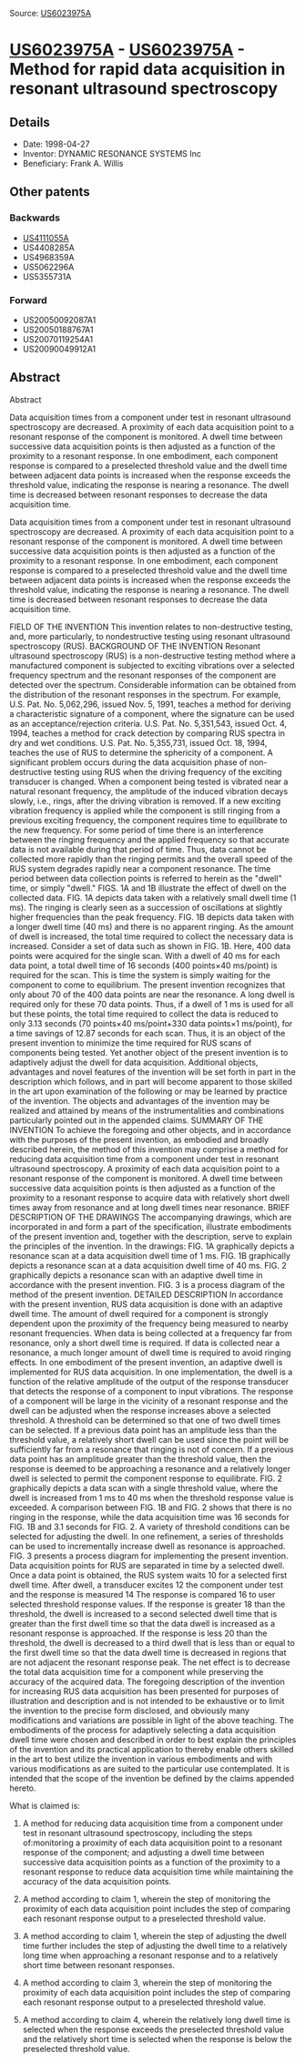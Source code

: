 Source: [US6023975A](https://patents.google.com/patent/US6023975A)

# [US6023975A](US6023975A.md) - [US6023975A](US6023975A.md) - Method for rapid data acquisition in resonant ultrasound spectroscopy

## Details

* Date: 1998-04-27
* Inventor: DYNAMIC RESONANCE SYSTEMS Inc
* Beneficiary: Frank A. Willis

## Other patents

### Backwards
 * [US4111055A](US4111055A.md)
 * US4408285A
 * US4968359A
 * US5062296A
 * US5355731A
### Forward
 * US20050092087A1
 * US20050188767A1
 * US20070119254A1
 * US20090049912A1
## Abstract

Abstract

Data acquisition times from a component under test in resonant ultrasound spectroscopy are decreased. A proximity of each data acquisition point to a resonant response of the component is monitored. A dwell time between successive data acquisition points is then adjusted as a function of the proximity to a resonant response. In one embodiment, each component response is compared to a preselected threshold value and the dwell time between adjacent data points is increased when the response exceeds the threshold value, indicating the response is nearing a resonance. The dwell time is decreased between resonant responses to decrease the data acquisition time.



Data acquisition times from a component under test in resonant ultrasound spectroscopy are decreased. A proximity of each data acquisition point to a resonant response of the component is monitored. A dwell time between successive data acquisition points is then adjusted as a function of the proximity to a resonant response. In one embodiment, each component response is compared to a preselected threshold value and the dwell time between adjacent data points is increased when the response exceeds the threshold value, indicating the response is nearing a resonance. The dwell time is decreased between resonant responses to decrease the data acquisition time.

FIELD OF THE INVENTION
This invention relates to non-destructive testing, and, more particularly, to nondestructive testing using resonant ultrasound spectroscopy (RUS).
BACKGROUND OF THE INVENTION
Resonant ultrasound spectroscopy (RUS) is a non-destructive testing method where a manufactured component is subjected to exciting vibrations over a selected frequency spectrum and the resonant responses of the component are detected over the spectrum. Considerable information can be obtained from the distribution of the resonant responses in the spectrum. For example, U.S. Pat. No. 5,062,296, issued Nov. 5, 1991, teaches a method for deriving a characteristic signature of a component, where the signature can be used as an acceptance/rejection criteria. U.S. Pat. No. 5,351,543, issued Oct. 4, 1994, teaches a method for crack detection by comparing RUS spectra in dry and wet conditions. U.S. Pat. No. 5,355,731, issued Oct. 18, 1994, teaches the use of RUS to determine the sphericity of a component.
A significant problem occurs during the data acquisition phase of non-destructive testing using RUS when the driving frequency of the exciting transducer is changed. When a component being tested is vibrated near a natural resonant frequency, the amplitude of the induced vibration decays slowly, i.e., rings, after the driving vibration is removed. If a new exciting vibration frequency is applied while the component is still ringing from a previous exciting frequency, the component requires time to equilibrate to the new frequency. For some period of time there is an interference between the ringing frequency and the applied frequency so that accurate data is not available during that period of time.
Thus, data cannot be collected more rapidly than the ringing permits and the overall speed of the RUS system degrades rapidly near a component resonance. The time period between data collection points is referred to herein as the "dwell" time, or simply "dwell." FIGS. 1A and 1B illustrate the effect of dwell on the collected data. FIG. 1A depicts data taken with a relatively small dwell time (1 ms). The ringing is clearly seen as a succession of oscillations at slightly higher frequencies than the peak frequency. FIG. 1B depicts data taken with a longer dwell time (40 ms) and there is no apparent ringing.
As the amount of dwell is increased, the total time required to collect the necessary data is increased. Consider a set of data such as shown in FIG. 1B. Here, 400 data points were acquired for the single scan. With a dwell of 40 ms for each data point, a total dwell time of 16 seconds (400 points×40 ms/point) is required for the scan. This is time the system is simply waiting for the component to come to equilibrium.
The present invention recognizes that only about 70 of the 400 data points are near the resonance. A long dwell is required only for these 70 data points. Thus, if a dwell of 1 ms is used for all but these points, the total time required to collect the data is reduced to only 3.13 seconds (70 points×40 ms/point+330 data points×1 ms/point), for a time savings of 12.87 seconds for each scan.
Thus, it is an object of the present invention to minimize the time required for RUS scans of components being tested.
Yet another object of the present invention is to adaptively adjust the dwell for data acquisition.
Additional objects, advantages and novel features of the invention will be set forth in part in the description which follows, and in part will become apparent to those skilled in the art upon examination of the following or may be learned by practice of the invention. The objects and advantages of the invention may be realized and attained by means of the instrumentalities and combinations particularly pointed out in the appended claims.
SUMMARY OF THE INVENTION
To achieve the foregoing and other objects, and in accordance with the purposes of the present invention, as embodied and broadly described herein, the method of this invention may comprise a method for reducing data acquisition time from a component under test in resonant ultrasound spectroscopy. A proximity of each data acquisition point to a resonant response of the component is monitored. A dwell time between successive data acquisition points is then adjusted as a function of the proximity to a resonant response to acquire data with relatively short dwell times away from resonance and at long dwell times near resonance.
BRIEF DESCRIPTION OF THE DRAWINGS
The accompanying drawings, which are incorporated in and form a part of the specification, illustrate embodiments of the present invention and, together with the description, serve to explain the principles of the invention. In the drawings:
FIG. 1A graphically depicts a resonance scan at a data acquisition dwell time of 1 ms.
FIG. 1B graphically depicts a resonance scan at a data acquisition dwell time of 40 ms.
FIG. 2 graphically depicts a resonance scan with an adaptive dwell time in accordance with the present invention.
FIG. 3 is a process diagram of the method of the present invention.
DETAILED DESCRIPTION
In accordance with the present invention, RUS data acquisition is done with an adaptive dwell time. The amount of dwell required for a component is strongly dependent upon the proximity of the frequency being measured to nearby resonant frequencies. When data is being collected at a frequency far from resonance, only a short dwell time is required. If data is collected near a resonance, a much longer amount of dwell time is required to avoid ringing effects.
In one embodiment of the present invention, an adaptive dwell is implemented for RUS data acquisition. In one implementation, the dwell is a function of the relative amplitude of the output of the response transducer that detects the response of a component to input vibrations. The response of a component will be large in the vicinity of a resonant response and the dwell can be adjusted when the response increases above a selected threshold.
A threshold can be determined so that one of two dwell times can be selected. If a previous data point has an amplitude less than the threshold value, a relatively short dwell can be used since the point will be sufficiently far from a resonance that ringing is not of concern. If a previous data point has an amplitude greater than the threshold value, then the response is deemed to be approaching a resonance and a relatively longer dwell is selected to permit the component response to equilibrate. FIG. 2 graphically depicts a data scan with a single threshold value, where the dwell is increased from 1 ms to 40 ms when the threshold response value is exceeded. A comparison between FIG. 1B and FIG. 2 shows that there is no ringing in the response, while the data acquisition time was 16 seconds for FIG. 1B and 3.1 seconds for FIG. 2.
A variety of threshold conditions can be selected for adjusting the dwell. In one refinement, a series of thresholds can be used to incrementally increase dwell as resonance is approached.
FIG. 3 presents a process diagram for implementing the present invention. Data acquisition points for RUS are separated in time by a selected dwell. Once a data point is obtained, the RUS system waits 10 for a selected first dwell time. After dwell, a transducer excites 12 the component under test and the response is measured 14 The response is compared 16 to user selected threshold response values. If the response is greater 18 than the threshold, the dwell is increased to a second selected dwell time that is greater than the first dwell time so that the data dwell is increased as a resonant response is approached. If the response is less 20 than the threshold, the dwell is decreased to a third dwell that is less than or equal to the first dwell time so that the data dwell time is decreased in regions that are not adjacent the resonant response peak. The net effect is to decrease the total data acquisition time for a component while preserving the accuracy of the acquired data.
The foregoing description of the invention for increasing RUS data acquisition has been presented for purposes of illustration and description and is not intended to be exhaustive or to limit the invention to the precise form disclosed, and obviously many modifications and variations are possible in light of the above teaching. The embodiments of the process for adaptively selecting a data acquisition dwell time were chosen and described in order to best explain the principles of the invention and its practical application to thereby enable others skilled in the art to best utilize the invention in various embodiments and with various modifications as are suited to the particular use contemplated. It is intended that the scope of the invention be defined by the claims appended hereto.

What is claimed is:
 
1. A method for reducing data acquisition time from a component under test in resonant ultrasound spectroscopy, including the steps of:monitoring a proximity of each data acquisition point to a resonant response of the component; and adjusting a dwell time between successive data acquisition points as a function of the proximity to a resonant response to reduce data acquisition time while maintaining the accuracy of the data acquisition points. 

  
2. A method according to claim 1, wherein the step of monitoring the proximity of each data acquisition point includes the step of comparing each resonant response output to a preselected threshold value.

  
3. A method according to claim 1, wherein the step of adjusting the dwell time further includes the step of adjusting the dwell time to a relatively long time when approaching a resonant response and to a relatively short time between resonant responses.

  
4. A method according to claim 3, wherein the step of monitoring the proximity of each data acquisition point includes the step of comparing each resonant response output to a preselected threshold value.

  
5. A method according to claim 4, wherein the relatively long dwell time is selected when the response exceeds the preselected threshold value and the relatively short time is selected when the response is below the preselected threshold value.